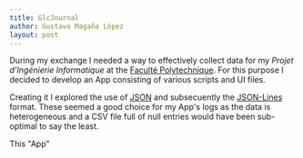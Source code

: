 ```yaml
---
title: GlcJournal
author: Gustavo Magaña López
layout: post
---
```


During my exchange I needed a way to effectively collect data for my _Projet d'Ingénierie Informatique_ at the [Faculté Polytechnique](https://web.umons.ac.be/fpms/fr/). For this purpose I decided to develop an App consisting of various scripts and UI files.

Creating it I explored the use of [JSON](https://www.json.org/json-en.html) and subsecuently the [JSON-Lines](http://jsonlines.org/) format. These seemed a good choice for my App's logs as the data is heterogeneous and a CSV file full of null entries would have been sub-optimal to say the least.

This "App" 

